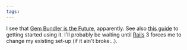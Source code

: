 ```yaml
---
tags: 
---
```


I see that [Gem Bundler is the Future](http://litanyagainstfear.com/blog/2009/10/14/gem-bundler-is-the-future/), apparently. See also [this guide](http://tomafro.net/2009/11/a-rails-template-for-gem-bundler) to getting started using it. I'll probably be waiting until [Rails](/wiki/Rails) 3 forces me to change my existing set-up (if it ain't broke...).
